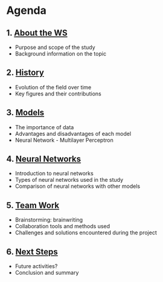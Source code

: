 # Agenda

## 1. [About the WS](1.about_the_study.md)
- Purpose and scope of the study
- Background information on the topic

## 2. [History](2.history.md)
- Evolution of the field over time
- Key figures and their contributions

## 3. [Models](3a.models.md)
- The importance of data
- Advantages and disadvantages of each model
- Neural Network - Multilayer Perceptron

## 4. [Neural Networks](neural_networks.md)
- Introduction to neural networks
- Types of neural networks used in the study
- Comparison of neural networks with other models

## 5. [Team Work](team_work.md)
- Brainstorming: brainwriting
- Collaboration tools and methods used
- Challenges and solutions encountered during the project

## 6. [Next Steps](6.next_steps.md)
- Future activities?
- Conclusion and summary 
